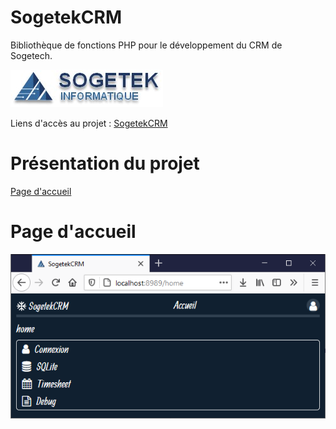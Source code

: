 # SogetekCRM
Bibliothèque de fonctions PHP pour le développement du CRM de Sogetech.

![alt logo_org.png](https://raw.githubusercontent.com/gkesse/SogetekCRM/main/webroot/data/img/logo_org.png "Sogetech - Informatique")

Liens d'accès au projet : [SogetekCRM](https://readydev.ovh:8989/)

# Présentation du projet

[Page d'accueil](#page-daccueil)

# Page d'accueil
![alt accueil.png](https://raw.githubusercontent.com/gkesse/SogetekCRM/main/webroot/data/img/p_accueil.png "Page d'accueil")
